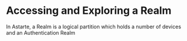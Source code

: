 # Accessing and Exploring a Realm

In Astarte, a Realm is a logical partition which holds a number of devices and an Authentication Realm 
